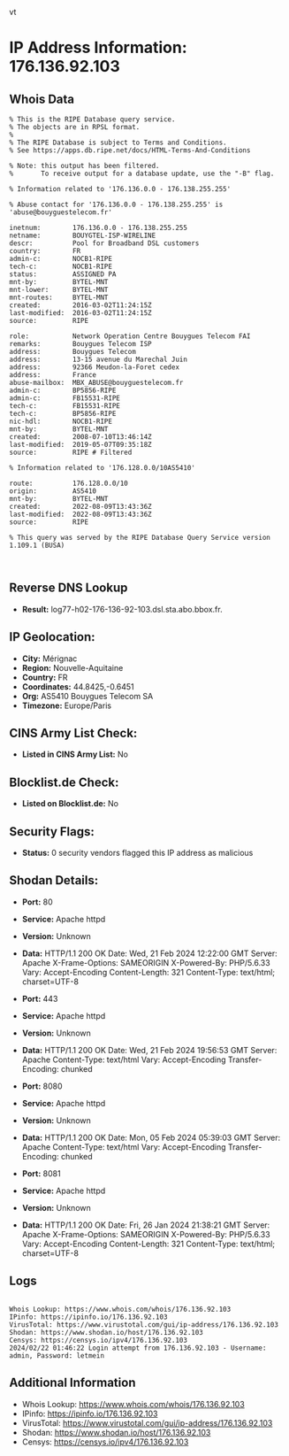vt
# IP Address Information: 176.136.92.103

## Whois Data
```
% This is the RIPE Database query service.
% The objects are in RPSL format.
%
% The RIPE Database is subject to Terms and Conditions.
% See https://apps.db.ripe.net/docs/HTML-Terms-And-Conditions

% Note: this output has been filtered.
%       To receive output for a database update, use the "-B" flag.

% Information related to '176.136.0.0 - 176.138.255.255'

% Abuse contact for '176.136.0.0 - 176.138.255.255' is 'abuse@bouyguestelecom.fr'

inetnum:        176.136.0.0 - 176.138.255.255
netname:        BOUYGTEL-ISP-WIRELINE
descr:          Pool for Broadband DSL customers
country:        FR
admin-c:        NOCB1-RIPE
tech-c:         NOCB1-RIPE
status:         ASSIGNED PA
mnt-by:         BYTEL-MNT
mnt-lower:      BYTEL-MNT
mnt-routes:     BYTEL-MNT
created:        2016-03-02T11:24:15Z
last-modified:  2016-03-02T11:24:15Z
source:         RIPE

role:           Network Operation Centre Bouygues Telecom FAI
remarks:        Bouygues Telecom ISP
address:        Bouygues Telecom
address:        13-15 avenue du Marechal Juin
address:        92366 Meudon-la-Foret cedex
address:        France
abuse-mailbox:  MBX_ABUSE@bouyguestelecom.fr
admin-c:        BP5856-RIPE
admin-c:        FB15531-RIPE
tech-c:         FB15531-RIPE
tech-c:         BP5856-RIPE
nic-hdl:        NOCB1-RIPE
mnt-by:         BYTEL-MNT
created:        2008-07-10T13:46:14Z
last-modified:  2019-05-07T09:35:18Z
source:         RIPE # Filtered

% Information related to '176.128.0.0/10AS5410'

route:          176.128.0.0/10
origin:         AS5410
mnt-by:         BYTEL-MNT
created:        2022-08-09T13:43:36Z
last-modified:  2022-08-09T13:43:36Z
source:         RIPE

% This query was served by the RIPE Database Query Service version 1.109.1 (BUSA)



```
## Reverse DNS Lookup
- **Result:** log77-h02-176-136-92-103.dsl.sta.abo.bbox.fr.

## IP Geolocation:
- **City:** Mérignac
- **Region:** Nouvelle-Aquitaine
- **Country:** FR
- **Coordinates:** 44.8425,-0.6451
- **Org:** AS5410 Bouygues Telecom SA
- **Timezone:** Europe/Paris

## CINS Army List Check:
- **Listed in CINS Army List:** 
No

## Blocklist.de Check:
- **Listed on Blocklist.de:** 
No

## Security Flags:
- **Status:** 0 security vendors flagged this IP address as malicious

## Shodan Details:
- **Port:** 80
- **Service:** Apache httpd
- **Version:** Unknown
- **Data:** HTTP/1.1 200 OK
Date: Wed, 21 Feb 2024 12:22:00 GMT
Server: Apache
X-Frame-Options: SAMEORIGIN
X-Powered-By: PHP/5.6.33
Vary: Accept-Encoding
Content-Length: 321
Content-Type: text/html; charset=UTF-8



- **Port:** 443
- **Service:** Apache httpd
- **Version:** Unknown
- **Data:** HTTP/1.1 200 OK
Date: Wed, 21 Feb 2024 19:56:53 GMT
Server: Apache
Content-Type: text/html
Vary: Accept-Encoding
Transfer-Encoding: chunked



- **Port:** 8080
- **Service:** Apache httpd
- **Version:** Unknown
- **Data:** HTTP/1.1 200 OK
Date: Mon, 05 Feb 2024 05:39:03 GMT
Server: Apache
Content-Type: text/html
Vary: Accept-Encoding
Transfer-Encoding: chunked



- **Port:** 8081
- **Service:** Apache httpd
- **Version:** Unknown
- **Data:** HTTP/1.1 200 OK
Date: Fri, 26 Jan 2024 21:38:21 GMT
Server: Apache
X-Frame-Options: SAMEORIGIN
X-Powered-By: PHP/5.6.33
Vary: Accept-Encoding
Content-Length: 321
Content-Type: text/html; charset=UTF-8



## Logs
```

Whois Lookup: https://www.whois.com/whois/176.136.92.103
IPinfo: https://ipinfo.io/176.136.92.103
VirusTotal: https://www.virustotal.com/gui/ip-address/176.136.92.103
Shodan: https://www.shodan.io/host/176.136.92.103
Censys: https://censys.io/ipv4/176.136.92.103
2024/02/22 01:46:22 Login attempt from 176.136.92.103 - Username: admin, Password: letmein

```
## Additional Information
- Whois Lookup: https://www.whois.com/whois/176.136.92.103
- IPinfo: https://ipinfo.io/176.136.92.103
- VirusTotal: https://www.virustotal.com/gui/ip-address/176.136.92.103
- Shodan: https://www.shodan.io/host/176.136.92.103
- Censys: https://censys.io/ipv4/176.136.92.103

